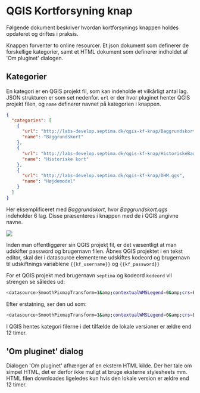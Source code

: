 # QGIS Kortforsyning knap

Følgende dokument beskriver hvordan kortforsynings knappen holdes opdateret og
driftes i praksis.

Knappen forventer to online resourcer. Et json dokument som definerer de
forskellige kategorier, samt et HTML dokument som definerer indholdet af 'Om
pluginet' dialogen.

## Kategorier

En kategori er en QGIS projekt fil, som kan indeholde et vilkårligt antal lag.
JSON strukturen er som set nedenfor. `url` er der hvor pluginet henter QGIS
projekt filen, og `name` definerer navnet på kategorien i knappen.

```json
{
  "categories": [
    {
      "url": "http://labs-develop.septima.dk/qgis-kf-knap/Baggrundskort.qgs",
      "name": "Baggrundskort"
    },
    {
      "url": "http://labs-develop.septima.dk/qgis-kf-knap/HistoriskeBaggrundskort.qgs",
      "name": "Historiske kort"
    },
    {
      "url": "http://labs-develop.septima.dk/qgis-kf-knap/DHM.qgs",
      "name": "Højdemodel"
    }
  ]
}
```

Her eksemplificeret med *Baggrundskort*, hvor *Baggrundskort.qgs* indeholder 6 lag. Disse præsenteres i knappen med de i QGIS angivne navne.

![](http://telling.xyz/uploads/NylmHU1Ffg.png)

Inden man offentliggører sin QGIS projekt fil, er det væsentligt at man udskifter password og brugernavn filen. Åbnes QGIS projektet i en tekst editor, skal der i datasource elementerne udskiftes kodeord og brugernavn til udskiftnings variablene `{{kf_username}}` og `{{kf_password}}`

For et QGIS projekt med brugernavn `septima` og kodeord `kodeord` vil strengen se således ud:

```sh
<datasource>SmoothPixmapTransform=1&amp;contextualWMSLegend=0&amp;crs=EPSG:25832&amp;dpiMode=7&amp;featureCount=10&amp;format=image/jpeg&amp;layers=dtk_skaermkort_daempet&amp;styles=&amp;url=http://kortforsyningen.kms.dk/?servicename%3Dtopo_skaermkort%26client%3DQGIS%26version%3D1.1.1%26login%3Dseptima%26password%3Dkodeord</datasource>
```

Efter erstatning, ser den ud som:

```sh
<datasource>SmoothPixmapTransform=1&amp;contextualWMSLegend=0&amp;crs=EPSG:25832&amp;dpiMode=7&amp;featureCount=10&amp;format=image/jpeg&amp;layers=dtk_skaermkort_daempet&amp;styles=&amp;url=http://kortforsyningen.kms.dk/?servicename%3Dtopo_skaermkort%26client%3DQGIS%26version%3D1.1.1%26login%3D{{kf_username}}%26password%3D{{kf_password}}</datasource>
```

I QGIS hentes kategori filerne i det tilfælde de lokale versioner er ældre end 12 timer.

## 'Om pluginet' dialog

Dialogen 'Om pluginet' afhænger af en ekstern HTML kilde. Der her tale om simpel HTML, det er derfor ikke muligt at bruge eksterne stylesheets mm. HTML filen downloades ligeledes kun hvis den lokale version er ældre end 12 timer.
